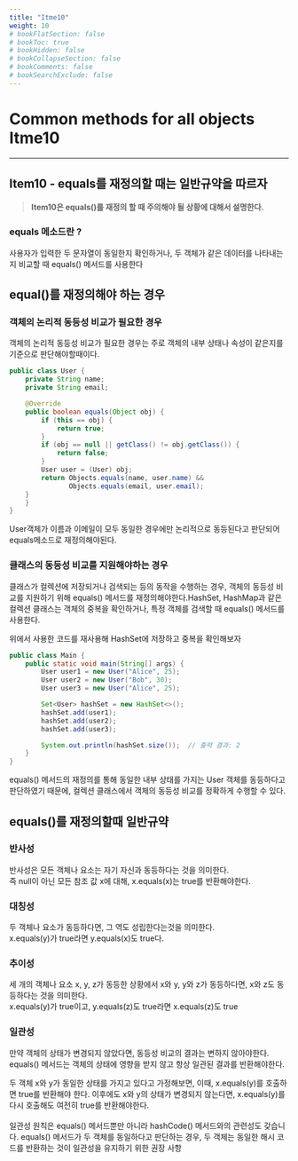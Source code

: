 ```yaml
---
title: "Itme10"
weight: 10
# bookFlatSection: false
# bookToc: true
# bookHidden: false
# bookCollapseSection: false
# bookComments: false
# bookSearchExclude: false
---
```


# Common methods for all objects Itme10

* * *

## **Item10 - equals를 재정의할 때는 일반규약을 따르자**

> **Item10은 equals()를 재정의 할 때 주의해야 될 상황에 대해서 설명한다.**

### **equals 메소드란 ?**
사용자가 입력한 두 문자열이 동일한지 확인하거나, 두 객체가 같은 데이터를 나타내는지 비교할 때 equals() 메서드를 사용한다

## **equal()를 재정의해야 하는 경우**

### **객체의 논리적 동등성 비교가 필요한 경우**

객체의 논리적 동등성 비교가 필요한 경우는 주로 객체의 내부 상태나 속성이 같은지를 기준으로 판단해야할때이다.

```java 
public class User {
    private String name;
    private String email;

    @Override
    public boolean equals(Object obj) {
        if (this == obj) {
            return true;
        }
        if (obj == null || getClass() != obj.getClass()) {
            return false;
        }
        User user = (User) obj;
        return Objects.equals(name, user.name) &&
               Objects.equals(email, user.email);
    }
    }
}

```

User객체가 이름과 이메일이 모두 동일한 경우에만 논리적으로 동등된다고 판단되어 equals메소드로 재정의해야된다.    

### **클래스의 동등성 비교를 지원해야하는 경우**

클래스가 컬렉션에 저장되거나 검색되는 등의 동작을 수행하는 경우, 객체의 동등성 비교를 지원하기 위해 equals() 메서드를 재정의해야한다.HashSet, HashMap과 같은 컬렉션 클래스는 객체의 중복을 확인하거나, 특정 객체를 검색할 때 equals() 메서드를 사용한다.   

위에서 사용한 코드를 재사용해 HashSet에 저장하고 중복을 확인해보자
```java 
public class Main {
    public static void main(String[] args) {
        User user1 = new User("Alice", 25);
        User user2 = new User("Bob", 30);
        User user3 = new User("Alice", 25);

        Set<User> hashSet = new HashSet<>();
        hashSet.add(user1);
        hashSet.add(user2);
        hashSet.add(user3);

        System.out.println(hashSet.size());  // 출력 결과: 2
    }
}
``` 
equals() 메서드의 재정의를 통해 동일한 내부 상태를 가지는 User 객체를 동등하다고 판단하였기 때문에, 컬렉션 클래스에서 객체의 동등성 비교를 정확하게 수행할 수 있다.


## **equals()를 재정의할때 일반규약**


### **반사성**
반사성은 모든 객체나 요소는 자기 자신과 동등하다는 것을 의미한다.    
즉 null이 아닌 모든 참조 값 x에 대해, x.equals(x)는 true를 반환해야한다.


### **대칭성**
두 객체나 요소가 동등하다면, 그 역도 성립한다는것을 의미한다.   
x.equals(y)가 true라면 y.equals(x)도 true다.


### **추이성**
세 개의 객체나 요소 x, y, z가 동등한 상황에서 x와 y, y와 z가 동등하다면, x와 z도 동등하다는 것을 의미한다.   
 x.equals(y)가 true이고, y.equals(z)도 true라면 x.equals(z)도 true


### **일관성**
만약 객체의 상태가 변경되지 않았다면, 동등성 비교의 결과는 변하지 않아야한다.   
equals() 메서드는 객체의 상태에 영향을 받지 않고 항상 일관된 결과를 반환해야한다.

두 객체 x와 y가 동일한 상태를 가지고 있다고 가정해보면, 이때, x.equals(y)를 호출하면 true를 반환해야 한다. 이후에도 x와 y의 상태가 변경되지 않는다면, x.equals(y)를 다시 호출해도 여전히 true를 반환해야한다.   
<br>
 일관성 원칙은 equals() 메서드뿐만 아니라 hashCode() 메서드와의 관련성도 갖습니다. equals() 메서드가 두 객체를 동일하다고 판단하는 경우, 두 객체는 동일한 해시 코드를 반환하는 것이 일관성을 유지하기 위한 권장 사항

### 
